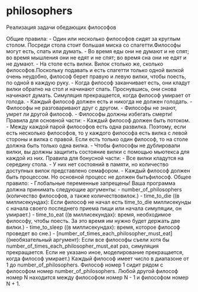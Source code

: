 # philosophers

Реализация задачи обедающих философов

Общие правила:
	- Один или несколько философов сидят за круглым столом. Посреди стола стоит большая миска со спагетти.Философы могут есть, спать или думать.
	- Во время еды они не думают и не спят; во время мышления они не едят и не спят; во время сна они не едят и не думают.
	- На столе есть вилки. Вилок столько же, сколько философов.Поскольку подавать и есть спагетти только одной вилкой очень неудобно, философ берет правую и левую вилки, чтобы поесть, по одной в каждую руку.
	- Когда философ заканчивает есть, они кладут вилки обратно на стол и начинают спать. Проснувшись, они снова начинают думать. Симуляция прекращается, когда философ умирает от голода.
	- Каждый философ должен есть и никогда не должен голодать.
	- Философы не разговаривают друг с другом.
	- Философы не знают, умрет ли другой философ.
	- Философы должны избегать смерти!
Правила для основной части:
	- Каждый философ должен быть потоком.
	- Между каждой парой философов есть одна развилка. Поэтому, если есть несколько философов, то у каждого философа есть вилка с левой стороны и вилка с правой. Если есть только один философ, то на столе должна быть только одна вилка.
	- Чтобы философы не дублировали вилки, вы должны защитить состояние вилки с помощью мьютекса для каждой из них.
Правила для бонусной части:
	- Все вилки кладутся на середину стола.
	 - У них нет состояний в памяти, но количество доступных вилок представлено семафором.
	- Каждый философ должен быть процессом. Но основной процесс не должен бытьфилософ.
Общее правило:
	- Глобальные переменные запрещены!
Ваша программа должна принимать следующие аргументы:
	- number_of_philosophers (количество философов, а также количествовилок.)
	- time_to_die ((в миллисекундах): Если философ не начал есть time_to_die миллисекунды с начала своего последнего приема пищи или начала симуляции, он умирает.)
	- time_to_eat ((в миллисекундах): время, необходимое философу, чтобы поесть. За это время им нужно будет держать две вилки.)
	- time_to_sleep ((в миллисекундах): время, которое философ проведет во сне.)
	- [number_of_times_each_philosopher_must_eat] ((необязательный аргумент): Если все философы съели хотя бы number_of_times_each_philosopher_must_eat раз, симуляция прекращается. Если не указано иное, моделирование прекращается, когда философ умирает.)
Каждый философ имеет число в диапазоне от 1 до number_of_philosophers.
Философ номер 1 сидит рядом с философом номер number_of_philosophers. Любой другой философ номер N находится между философом номер N - 1 и философом номер N + 1.
